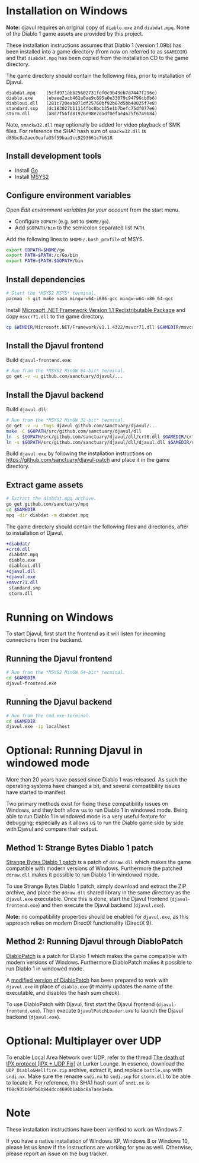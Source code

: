 # Installation on Windows

**Note:** djavul requires an original copy of `diablo.exe` and `diabdat.mpq`. None of the Diablo 1 game assets are provided by this project.

These installation instructions assumes that Diablo 1 (version 1.09b) has been installed into a game directory (from now on referred to as `$GAMEDIR`) and that `diabdat.mpq` has been copied from the installation CD to the game directory.

The game directory should contain the following files, prior to installation of Djavul.

```
diabdat.mpq    (5cfd971abb25602731fef0c9b43eb7d7447f296e)
diablo.exe     (ebaee2acb462a0ae9c895a0e33079c94796cb0b6)
diabloui.dll   (281c720eab871df25760bf92b67d5bb40025f7e8)
standard.snp   (dc183027b11114fbc8bcb35e1b7befc75df077e6)
storm.dll      (a8d7f56fd81976e98e7dadf0efae4625f6749b84)
```

Note, `smackw32.dll` may optionally be added for video playback of SMK files. For reference the SHA1 hash sum of `smackw32.dll` is `d85bc8a2aec0eafa35f59baa1cc9293661c7b618`.

## Install development tools

* Install [Go](https://golang.org/doc/install)
* Install [MSYS2](https://www.msys2.org/)

## Configure environment variables

Open *Edit environment variables for your account* from the start menu.

* Configure `GOPATH` (e.g. set to `$HOME/go`).
* Add `$GOPATH/bin` to the semicolon separated list `PATH`.

Add the following lines to `$HOME/.bash_profile` of MSYS.

```bash
export GOPATH=$HOME/go
export PATH=$PATH:/c/Go/bin
export PATH=$PATH:$GOPATH/bin
```

## Install dependencies

```bash
# Start the *MSYS2 MSYS* terminal.
pacman -S git make nasm mingw-w64-i686-gcc mingw-w64-x86_64-gcc
```

Install [Microsoft .NET Framework Version 1.1 Redistributable Package](https://www.microsoft.com/en-us/download/details.aspx?id=26) and copy `msvcr71.dll` to the game directory.

```bash
cp $WINDIR/Microsoft.NET/Framework/v1.1.4322/msvcr71.dll $GAMEDIR/msvcr71.dll
```

## Install the Djavul frontend

Build `djavul-frontend.exe`:

```bash
# Run from the *MSYS2 MinGW 64-bit* terminal.
go get -v -u github.com/sanctuary/djavul/...
```

## Install the Djavul backend

Build `djavul.dll`:

```bash
# Run from the *MSYS2 MinGW 32-bit* terminal.
go get -v -u -tags djavul github.com/sanctuary/djavul/...
make -C $GOPATH/src/github.com/sanctuary/djavul/dll
ln -s $GOPATH/src/github.com/sanctuary/djavul/dll/crt0.dll $GAMEDIR/crt0.dll
ln -s $GOPATH/src/github.com/sanctuary/djavul/dll/djavul.dll $GAMEDIR/djavul.dll
```

Build `djavul.exe` by following the installation instructions on https://github.com/sanctuary/djavul-patch and place it in the game directory.

## Extract game assets

```bash
# Extract the diabdat.mpq archive.
go get github.com/sanctuary/mpq
cd $GAMEDIR
mpq -dir diabdat -m diabdat.mpq
```

The game directory should contain the following files and directories, after to installation of Djavul.

```diff
+diabdat/
+crt0.dll
 diabdat.mpq
 diablo.exe
 diabloui.dll
+djavul.dll
+djavul.exe
+msvcr71.dll
 standard.snp
 storm.dll
```

# Running on Windows

To start Djavul, first start the frontend as it will listen for incoming connections from the backend.

## Running the Djavul frontend

```bash
# Run from the *MSYS2 MinGW 64-bit* terminal.
cd $GAMEDIR
djavul-frontend.exe
```

## Running the Djavul backend

```bash
# Run from the cmd.exe terminal.
cd $GAMEDIR
djavul.exe -ip localhost
```

# Optional: Running Djavul in windowed mode

More than 20 years have passed since Diablo 1 was released. As such the operating systems have changed a bit, and several compatibility issues have started to manifest.

Two primary methods exist for fixing these compatibility issues on Windows, and they both allow us to run Diablo 1 in windowed mode. Being able to run Diablo 1 in windowed mode is a very useful feature for debugging; especially as it allows us to run the Diablo game side by side with Djavul and compare their output.

## Method 1: Strange Bytes Diablo 1 patch

[Strange Bytes Diablo 1 patch](http://strangebytes.com/index.php/projects/1-diablo-1-windows-7-vista-patch) is a patch of `ddraw.dll` which makes the game compatible with modern versions of Windows. Furthermore the patched `ddraw.dll` makes it possible to run Diablo 1 in windowed mode.

To use Strange Bytes Diablo 1 patch, simply download and extract the ZIP archive, and place the `ddraw.dll` shared library in the same directory as the `djavul.exe` executable. Once this is done, start the Djavul frontend (`djavul-frontend.exe`) and then execute the Djavul backend (`djavul.exe`).

**Note:** no compatibility properties should be enabled for `djavul.exe`, as this approach relies on modern DirectX functionality (DirectX 9).

## Method 2: Running Djavul through DiabloPatch

[DiabloPatch](http://diablopat.ch/) is a patch for Diablo 1 which makes the game compatible with modern versions of Windows. Furthermore DiabloPatch makes it possible to run Diablo 1 in windowed mode.

A [modified version of DiabloPatch](https://github.com/sanctuary/djavul-patch/blob/master/DjavulPatchLoader.md) has been prepared to work with `djavul.exe` in place of `diablo.exe` (it mainly updates the name of the executable, and disables the hash sum check).

To use DiabloPatch with Djavul, first start the Djavul frontend (`djavul-frontend.exe`). Then execute `DjavulPatchLoader.exe` to launch the Djavul backend (`djavul.exe`).

# Optional: Multiplayer over UDP

To enable Local Area Network over UDP, refer to the thread [The death of IPX protocol [IPX + UDP Fix]](http://www.lurkerlounge.com/forums/thread-353.html) at Lurker Lounge. In essence, download the `UDP_Diablo&Hellfire.zip` archive, extract it, and replace `battle.snp` with `sndi.nx`. Make sure the rename `sndi.nx` to `sndi.snp` for `storm.dll` to be able to locate it. For reference, the SHA1 hash sum of `sndi.nx` is `f08c935b60fb6b844dcc4690b1abbc8a7a4e1eda`.

# Note

These installation instructions have been verified to work on Windows 7.

If you have a native installation of Windows XP, Windows 8 or Windows 10, please let us know if the instructions are working for you as well. Otherwise, please report an issue on the bug tracker.
